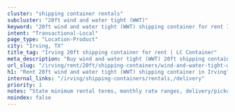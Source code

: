 ```yaml
---
cluster: "shipping container rentals"
subcluster: "20ft wind and water tight (WWT)"
keyword: "20ft wind and water tight (WWT) shipping container for rent Irving, TX"
intent: "Transactional-Local"
page_type: "Location-Product"
city: "Irving, TX"
title_tag: "Irving 20ft shipping container for rent | LC Container"
meta_description: "Buy wind and water tight (WWT) 20ft shipping container rent with local delivery in Irving, TX. LC Container — local Since 2003. Request a fast quote today."
url_slug: "/irving/rent/20ft/shipping-containers/wind-and-water-tight-wwt"
h1: "Rent 20ft wind and water tight (WWT) shipping container in Irving"
internal_links: "/irving/shipping-containers/rentals,/delivery"
priority: 1
notes: "State minimum rental terms, monthly rate ranges, delivery/pickup fees, service area."
noindex: false
---
```


<!-- TODO: Add unique city/inventory copy, images, and internal links here. -->
